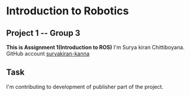# Introduction to Robotics
## Project 1  -- Group 3
**This is Assignment 1(Introduction to ROS)**
I'm Surya kiran Chittiboyana.
GitHub account [suryakiran-kanna](https://github.com/suryakiran-kanna)
## Task
I'm contributing to development of publisher part of the project.

